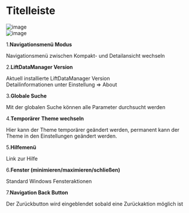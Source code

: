 # Titelleiste

![image](HelpImages/image39.png)  
![image](HelpImages/image40.png)  

1.**Navigationsmenü Modus**

Navigationsmenü zwischen Kompakt- und Detailansicht wechseln

2.**LiftDataManager Version**

Aktuell installierte LiftDataManager Version  
Detailinformationen unter Einstellung =\> About

3.**Globale Suche**

Mit der globalen Suche können alle Parameter durchsucht werden

4.**Temporärer** **Theme wechseln**

Hier kann der Theme temporärer geändert werden, permanent kann der Theme in den Einstellungen geändert werden.

5.**Hilfemenü**

Link zur Hilfe

6.**Fenster (minimieren/maximieren/schließen)**

Standard Windows Fensteraktionen

7.**Navigation Back Button**

Der Zurückbutton wird eingeblendet sobald eine Zurückaktion möglich ist
